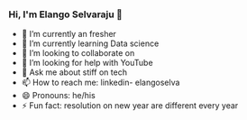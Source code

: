 ### Hi, I'm Elango Selvaraju 👋

- 🔭 I’m currently an fresher
- 🌱 I’m currently learning Data science 
- 👯 I’m looking to collaborate on 
- 🤔 I’m looking for help with YouTube 
- 💬 Ask me about stiff on tech
- 📫 How to reach me: linkedin- elangoselva
- 😄 Pronouns: he/his
- ⚡ Fun fact: resolution on new year are different every year
